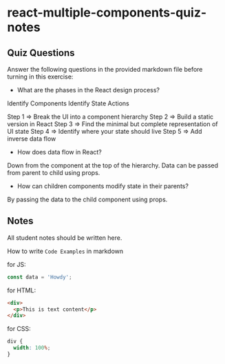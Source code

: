 # react-multiple-components-quiz-notes

## Quiz Questions

Answer the following questions in the provided markdown file before turning in this exercise:

- What are the phases in the React design process?

Identify Components
Identify State
Actions

Step 1 => Break the UI into a component hierarchy
Step 2 => Build a static version in React
Step 3 => Find the minimal but complete representation of UI state
Step 4 => Identify where your state should live
Step 5 => Add inverse data flow

- How does data flow in React?

Down from the component at the top of the hierarchy.
Data can be passed from parent to child using props.

- How can children components modify state in their parents?

By passing the data to the child component using props.

## Notes

All student notes should be written here.

How to write `Code Examples` in markdown

for JS:

```js
const data = 'Howdy';
```

for HTML:

```html
<div>
  <p>This is text content</p>
</div>
```

for CSS:

```css
div {
  width: 100%;
}
```
